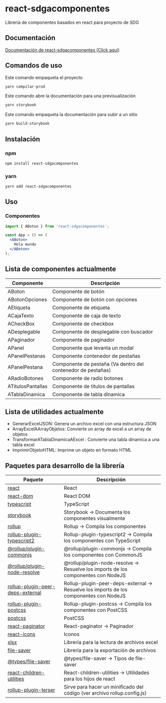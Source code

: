 # react-sdgacomponentes
Librería de componentes basados en react para proyecto de SDG

## Documentación
[Documentación de react-sdgacomponentes (Click aquí)](https://allam05.github.io/react-sgacomponentes/)

## Comandos de uso
  Este comando empaqueta el proyecto
  ```bash
  yarn compilar-prod
  ```
  Este comando abre la documentación para una previsualización
  ```bash
  yarn storybook
  ```
  Este comando empaqueta la documentación para subir a un sitio
  ```bash
  yarn build-storybook
  ```

## Instalación
### npm
```bash
npm install react-sdgacomponentes
```

### yarn
```bash
yarn add react-sdgacomponentes
```

## Uso
### Componentes
```jsx
import { ABoton } from 'react-sdgacomponentes';

const App = () => (
  <ABoton>
    Hola mundo
  </ABoton>
);
```

## Lista de componentes actualmente
| Componente                                                  | Descripción                                                             |
| -- | -- |
| ABoton                                                      | Componente de botón                                                     |
| ABotonOpciones                                              | Componente de botón con opciones                                        |
| AEtiqueta                                                   | Componente de etiqueta                                                  |
| ACajaTexto                                                  | Componente de caja de texto                                             |
| ACheckBox                                                   | Componente de checkbox                                                  |
| ADesplegable                                                | Componente de desplegable con buscador                                  |
| APaginador                                                  | Componente de paginador                                                 |
| APanel                                                      | Componente que levanta un modal                                         |
| APanelPestanas                                              | Componente contenedor de pestañas                                       |
| APanelPestana                                               | Componente de pestaña (Va dentro del contenedor de pestañas)            |
| ARadioBotones                                               | Componente de radio botones                                             |
| ATitulosPantallas                                           | Componente de titulos de pantallas                                      |
| ATablaDinamica                                              | Componente de tabla dinamica                                            |

## Lista de utilidades actualmente

 - GenerarExcelJSON: Genera un archivo excel con una estructura JSON
 - ArrayExcelAArrayObjetos: Convierte un array de excel a un array de objetos
 - TransformarATablaDinamicaAExcel : Convierte una tabla dinamica a una tabla excel
 - ImprimirObjetoHTML: Imprime un objeto en formato HTML

## Paquetes para desarrollo de la librería

| Paquete                                                                                               | Descripción                                                                               |
| -- | -- |
| [react](https://es.reactjs.org)                                                                       | React                                                                                     |
| [react-dom](https://es.reactjs.org/docs/dom-elements.html)                                            | React DOM                                                                                 |
| [typescript](https://www.typescriptlang.org/)                                                         | TypeScript                                                                                |
| [storybook](https://storybook.js.org/)                                                                | Storybook -> Documenta los componentes visualmente                                        |
| [rollup](https://rollupjs.org/)                                                                       | Rollup -> Compila los componentes                                                         |
| [rollup-plugin-typescript2](https://www.npmjs.com/package/rollup-plugin-typescript2)                  | Rollup-plugin-typescript2 -> Compila los componentes con TypeScript                       |
| [@rollup/plugin-commonjs](https://www.npmjs.com/package/@rollup/plugin-commonjs)                      | @rollup/plugin-commonjs -> Compila los componentes con CommonJS                           |
| [@rollup/plugin-node-resolve](https://www.npmjs.com/package/@rollup/plugin-node-resolve)              | @rollup/plugin-node-resolve -> Resuelve los imports de los componentes con NodeJS         |
| [rollup-plugin-peer-deps-external](https://www.npmjs.com/package/rollup-plugin-peer-deps-external)    | Rollup-plugin-peer-deps-external -> Resuelve los imports de los componentes con NodeJS    |
| [rollup-plugin-postcss](https://www.npmjs.com/package/rollup-plugin-postcss)                          | Rollup-plugin-postcss -> Compila los componentes con PostCSS                              |
| [postcss](https://www.npmjs.com/package/postcss)                                                      | PostCSS                                                                                   |
| [react-paginator](https://www.npmjs.com/package/react-paginator)                                      | React-paginator -> Paginador                                                              |
| [react-icons](https://www.npmjs.com/package/react-icons)                                              | Iconos                                                                                    |
| [xlsx](https://www.npmjs.com/package/xlsx)                                                            | Librería para la lectura de archivos excel                                                |
| [file-saver](https://www.npmjs.com/package/file-saver)                                                | Librería para la exportación de archivos                                                  |
| [@types/file-saver](https://www.npmjs.com/package/@types/file-saver)                                  | @types/file-saver -> Tipos de file-saver                                                  |
| [react-children-utilities](https://www.npmjs.com/package/react-children-utilities)                    | React-children-utilities -> Utilidades para los hijos de react                            |
| [rollup-plugin-terser](https://www.npmjs.com/package/rollup-plugin-terser)                            | Sirve para hacer un minificado del código (ver archivo rollup.config.js)                  |

